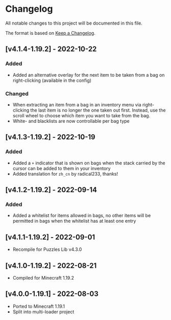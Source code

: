 # Changelog
All notable changes to this project will be documented in this file.

The format is based on [Keep a Changelog].

## [v4.1.4-1.19.2] - 2022-10-22
### Added
- Added an alternative overlay for the next item to be taken from a bag on right-clicking (available in the config)
### Changed
- When extracting an item from a bag in an inventory menu via right-clicking the last item is no longer the one taken out first. Instead, use the scroll wheel to choose which item you want to take from the bag.
- White- and blacklists are now controllable per bag type

## [v4.1.3-1.19.2] - 2022-10-19
### Added
- Added a `+` indicator that is shown on bags when the stack carried by the cursor can be added to them in your inventory
- Added translation for `zh_cn` by radical233, thanks!

## [v4.1.2-1.19.2] - 2022-09-14
### Added
- Added a whitelist for items allowed in bags, no other items will be permitted in bags when the whitelist has at least one entry

## [v4.1.1-1.19.2] - 2022-09-01
- Recompile for Puzzles Lib v4.3.0

## [v4.1.0-1.19.2] - 2022-08-21
- Compiled for Minecraft 1.19.2

## [v4.0.0-1.19.1] - 2022-08-03
- Ported to Minecraft 1.19.1
- Split into multi-loader project

[Keep a Changelog]: https://keepachangelog.com/en/1.0.0/
